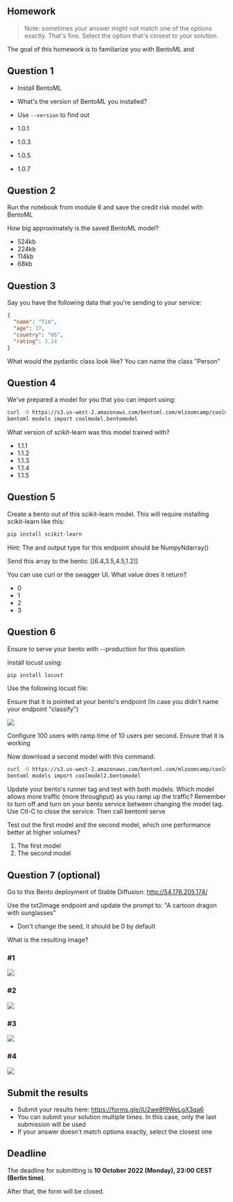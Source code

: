 ## Homework

> Note: sometimes your answer might not match one of the options exactly. That's fine. 
Select the option that's closest to your solution.

The goal of this homework is to familiarize you with BentoML and 

## Question 1

* Install BentoML
* What's the version of BentoML you installed?
* Use `--version` to find out

* 1.0.1
* 1.0.3
* 1.0.5
* 1.0.7

## Question 2

Run the notebook from module 6 and save the credit risk model with BentoML

How big approximately is the saved BentoML model?

* 524kb
* 224kb
* 114kb
* 68kb

## Question 3

Say you have the following data that you're sending to your service:

```json
{
  "name": "Tim",
  "age": 37,
  "country": "US",
  "rating": 3.14
}
```

What would the pydantic class look like? You can name the class "Person"

## Question 4

We've prepared a model for you that you can import using:
```bash
curl -O https://s3.us-west-2.amazonaws.com/bentoml.com/mlzoomcamp/coolmodel.bentomodel
bentoml models import coolmodel.bentomodel
```

What version of scikit-learn was this model trained with?

* 1.1.1
* 1.1.2
* 1.1.3
* 1.1.4
* 1.1.5

## Question 5 

Create a bento out of this scikit-learn model. This will require installing scikit-learn like this:
```bash
pip install scikit-learn
```

Hint: The and output type for this endpoint should be NumpyNdarray()

Send this array to the bento:
[[6.4,3.5,4.5,1.2]]

You can use curl or the swagger UI. What value does it return? 

* 0
* 1
* 2
* 3

## Question 6

Ensure to serve your bento with --production for this question

Install locust using:
```bash
pip install locust
```

Use the following locust file:

Ensure that it is pointed at your bento's endpoint (In case you didn't name your endpoint "classify")

<img src="resources/classify-endpoint.png">

Configure 100 users with ramp time of 10 users per second. Ensure that it is working

Now download a second model with this command:
```bash
curl -O https://s3.us-west-2.amazonaws.com/bentoml.com/mlzoomcamp/coolmodel2.bentomodel
bentoml models import coolmodel2.bentomodel
```

Update your bento's runner tag and test with both models. Which model allows more traffic (more throughput) as you ramp up the traffic?
Remember to turn off and turn on your bento service between changing the model tag. Use Ctl-C to close the service. Then call bentoml serve

Test out the first model and the second model, which one performance better at higher volumes?

1. The first model
2. The second model

## Question 7 (optional)

Go to this Bento deployment of Stable Diffusion: http://54.176.205.174/

Use the txt2image endpoint and update the prompt to: "A cartoon dragon with sunglasses"
- Don't change the seed, it should be 0 by default

What is the resulting image?

### #1
<img src="resources/dragon1.jpeg">

### #2 
<img src="resources/dragon2.jpeg">

### #3 
<img src="resources/dragon3.jpeg">

### #4
<img src="resources/dragon4.jpeg">


## Submit the results

* Submit your results here: https://forms.gle/jU2we8f9WeLgX3qa6
* You can submit your solution multiple times. In this case, only the last submission will be used 
* If your answer doesn't match options exactly, select the closest one


## Deadline

The deadline for submitting is **10 October 2022 (Monday), 23:00 CEST (Berlin time)**. 

After that, the form will be closed.
